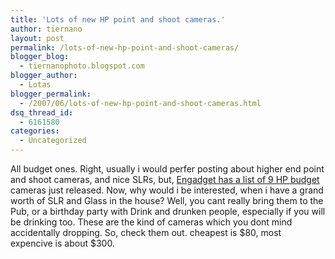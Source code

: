```yaml
---
title: 'Lots of new HP point and shoot cameras.'
author: tiernano
layout: post
permalink: /lots-of-new-hp-point-and-shoot-cameras/
blogger_blog:
  - tiernanophoto.blogspot.com
blogger_author:
  - Lotas
blogger_permalink:
  - /2007/06/lots-of-new-hp-point-and-shoot-cameras.html
dsq_thread_id:
  - 6161580
categories:
  - Uncategorized
---
```

All budget ones. Right, usually i would perfer posting about higher end point and shoot cameras, and nice SLRs, but, [Engadget has a list of 9 HP budget][1] cameras just released. Now, why would i be interested, when i have a grand worth of SLR and Glass in the house? Well, you cant really bring them to the Pub, or a birthday party with Drink and drunken people, especially if you will be drinking too. These are the kind of cameras which you dont mind accidentally dropping. So, check them out. cheapest is $80, most expencive is about $300.

 [1]: http://www.engadget.com/2007/06/21/hp-unveils-nine-new-budget-friendly-photosmart-cameras/